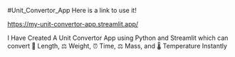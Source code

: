 #Unit_Convertor_App
Here is a link to use it!

https://my-unit-convertor-app.streamlit.app/

I Have Created A Unit Convertor App using Python and Streamlit 
which can convert 📏 Length, ⚖️ Weight, ⏰ Time, ⚖️ Mass, and 🌡️ Temperature Instantly
